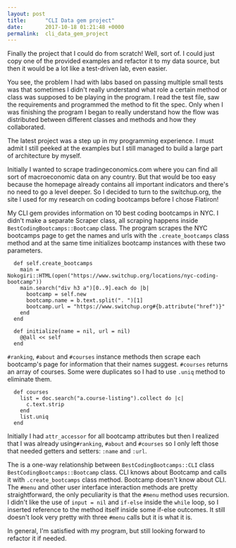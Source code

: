 ```yaml
---
layout: post
title:      "CLI Data gem project"
date:       2017-10-18 01:21:48 +0000
permalink:  cli_data_gem_project
---
```



Finally the project that I could do from scratch! Well, sort of. I could just copy one of the provided examples and refactor it to my data source, but then it would be a lot like a test-driven lab, even easier. 

You see, the problem I had with labs based on passing multiple small tests was that sometimes I didn't really understand what role a certain method or class was supposed to be playing in the program. I read the test file, saw the requirements and programmed the method to fit the spec. Only when I was finishing the program I began to really understand how the flow was distributed between different classes and methods and how they collaborated.

The latest project was a step up in my programming experience. I must admit I still peeked at the examples but I still managed to build a large part of architecture by myself. 

Initially I wanted to scrape tradingeconomics.com where you can find all sort of macroeconomic data on any country. But that would be too easy because the homepage already contains all important indicators and there's no need to go a level deeper. So I decided to turn to the switchup.org, the site I used for my research on coding bootcamps before I chose Flatiron!

My CLI gem provides information on 10 best coding bootcamps in NYC. I didn't make a separate Scraper class, all scraping happens inside `BestCodingBootcamps::Bootcamp` class. The program scrapes the NYC bootcamps page to get the names and urls with the `.create_bootcamps` class method and at the same time initializes bootcamp instances with these two parameters.

```
  def self.create_bootcamps
    main = Nokogiri::HTML(open("https://www.switchup.org/locations/nyc-coding-bootcamp"))
    main.search("div h3 a")[0..9].each do |b|
      bootcamp = self.new
      bootcamp.name = b.text.split(". ")[1]
      bootcamp.url = "https://www.switchup.org#{b.attribute("href")}"
    end
  end
	
  def initialize(name = nil, url = nil)
    @@all << self
  end
```

`#ranking`,  `#about` and  `#courses` instance methods then scrape each bootcamp's page for information that their names suggest. `#courses` returns an array of courses. Some were duplicates so I had to use `.uniq` method to eliminate them.

```
  def courses
    list = doc.search("a.course-listing").collect do |c|
      c.text.strip
    end
    list.uniq
  end
```

Initially I had `attr_accessor` for all bootcamp attributes but then I realized that I was already using`#ranking`,  `#about` and  `#courses` so I only left those that needed getters and setters: `:name` and `:url`.

The is a one-way relationship between `BestCodingBootcamps::CLI` class `BestCodingBootcamps::Bootcamp` class. CLI knows about Bootcamp and calls it with `.create_bootcamps` class method. Bootcamp doesn't know about CLI. The `#menu` and other user interface interaction methods are pretty straightforward, the only peculiarity is that the `#menu` method uses recursion. I didn't like the use of `input = nil` and `if-else` inside the `while` loop, so I inserted reference to the method itself inside some if-else outcomes. It still doesn't look very pretty with three `#menu` calls but it is what it is.

In general, I'm satisfied with my program, but still looking forward to refactor it if needed.
